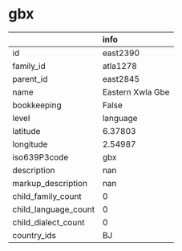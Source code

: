 # gbx
|                      | info             |
|:---------------------|:-----------------|
| id                   | east2390         |
| family_id            | atla1278         |
| parent_id            | east2845         |
| name                 | Eastern Xwla Gbe |
| bookkeeping          | False            |
| level                | language         |
| latitude             | 6.37803          |
| longitude            | 2.54987          |
| iso639P3code         | gbx              |
| description          | nan              |
| markup_description   | nan              |
| child_family_count   | 0                |
| child_language_count | 0                |
| child_dialect_count  | 0                |
| country_ids          | BJ               |